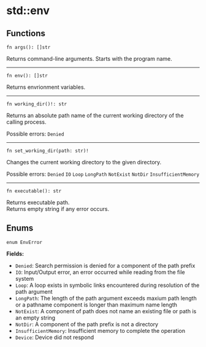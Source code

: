 # std::env
## Functions

```jule
fn args(): []str
```
Returns command-line arguments.
Starts with the program name.

---

```jule
fn env(): []str
```
Returns envrionment variables.

---

```jule
fn working_dir()!: str
```
Returns an absolute path name of the current working directory of the calling process.

Possible errors: `Denied`

---

```jule
fn set_working_dir(path: str)!
```
Changes the current working directory to the given directory.

Possible errors: `Denied` `IO` `Loop` `LongPath` `NotExist` `NotDir` `InsufficientMemory`

---

```jule
fn executable(): str
```
Returns executable path.\
Returns empty string if any error occurs. 

## Enums
`enum EnvError`

**Fields:**
- `Denied`: Search permission is denied for a component of the path prefix
- `IO`: Input/Output error, an error occurred while reading from the file system
- `Loop`: A loop exists in symbolic links encountered during resolution of the path argument
- `LongPath`: The length of the path argument exceeds maxium path length or a pathname component is longer than maximum name length
- `NotExist`: A component of path does not name an existing file or path is an empty string
- `NotDir`: A component of the path prefix is not a directory
- `InsufficientMemory`: Insufficient memory to complete the operation
- `Device`: Device did not respond
